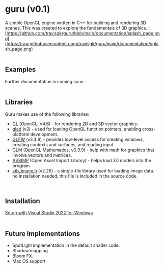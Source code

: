 # guru (v0.1)
A simple OpenGL engine written in C++ for building and rendering 3D scenes.
This was created to explore the fundamentals of 3D graphics.
![https://github.com/travisgk/guru/blob/main/documentation/splash_page.png](https://raw.githubusercontent.com/travisgk/guru/main/documentation/splash_page.png)
<br>
<br>
## Examples
Further documentation is coming soon.
<br>
<br>

## Libraries
Guru makes use of the following libraries:
- [GL](https://www.opengl.org/) (OpenGL, v4.6) - for rendering 2D and 3D vector graphics.
- [glad](https://github.com/Dav1dde/glad) (v2) - used for loading OpenGL function pointers, enabling cross-platform development.
- [GLFW](https://github.com/glfw/glfw) (v3.3.9) - provides low-level access for creating windows, creating contexts and surfaces, and reading input.
- [GLM](https://github.com/g-truc/glm) (OpenGL Mathematics, v0.9.9) - help with math for graphics that involve vectors and matrices.
- [ASSIMP](https://github.com/assimp/assimp) (Open Asset Import Library) - helps load 3D models into the program.
- [stb_image.h](https://github.com/nothings/stb/blob/master/stb_image.h) (v2.29) - a single-file library used for loading image data. no installation needed, this file is included in the source code.
<br>

## Installation
[Setup with Visual Studio 2022 for Windows](https://github.com/travisgk/guru/blob/main/documentation/VS_SETUP_README.md)
<br>
<br>

## Future Implementations
- SpotLight implementation in the default shader code.
- Shadow mapping.
- Bloom FX.
- Mac OS support.
